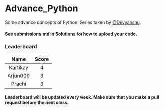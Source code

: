# Advance_Python

Some advance concepts of Python. Series taken by [@Devyanshu](https://github.com/Devyanshu).

#### See submissions.md in Solutions for how to upload your code.

### Leaderboard

|   Name   | Score |
|:--------:|:-----:|
| Kartikay |   4   |
| Arjun009 |   3   |
|  Prachi  |   3   |

#### Leaderboard will be updated every week. Make sure that you make a pull request before the next class.